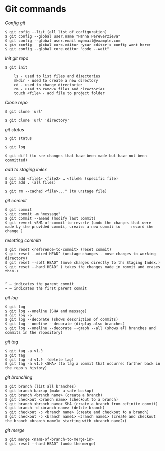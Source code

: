 # Git commands

_*Config git*_

    $ git cofig --list (all list of configuration)
    $ git config --global user.name "Hanna Pereverzieva"
    $ git config --global user.email myemail@example.com
    $ git config --global core.editor <your-editor's-config-went-here>
    $ git config --global core.editor "code --wait"


_*Init git repo*_

    $ git init
    
        ls - used to list files and directories
        mkdir - used to create a new directory
        cd - used to change directories
        rm - used to remove files and directories
        touch <file> - add file to project folder
    
    
_*Clone repo*_

    $ git clone 'url'
    
    $ git clone 'url' 'directory'
    
_*git status*_

    $ git status
    
    $ git log
    
    $ git diff (to see changes that have been made but have not been committed)
    
_*add to staging index*_

    $ git add <file1> <file2> … <fileN> (specific file)
    $ git add . (all files)
    
    $ git rm --cached <file>..." (to unstage file)

_*git commit*_

    $ git commit
    $ git commit -m "message"
    $ git commit --amend (modify last commit)
    $ git revert <SHA-of-commit-to-revert> (undo the changes that were made by the provided commit, creates a new commit to     record the change )
    
    
_*resetting commits*_

    $ git reset <reference-to-commit> (reset commit)
    $ git reset --mixed HEAD^ (unstage changes - move changes to working directory)
    $ git reset --soft HEAD^ (move changes directly to the Staging Index.)
    $ git reset --hard HEAD^ ( takes the changes made in commit and erases them.)
    
    
    ^ – indicates the parent commit
    ~ – indicates the first parent commit
      
    
_*git log*_

    $ git log
    $ git log --oneline (SHA and message)
    $ git log -p
    $ git log --decorate (shows description of commits)
    $ git log --oneline --decorate (display also branches)
    $ git log --oneline --decorate --graph --all (shows all branches and commits in the repository)
    
_*git tag*_

    $ git tag -a v1.0
    $ git tag
    $ git tag -d v1.0  (delete tag)
    $ git tag -a v1.0 <SHA> (to tag a commit that occurred farther back in the repo's history)
    
_*git branching*_

    $ git branch (list all branches)
    $ git branch backup (make a safe backup)
    $ git branch <branch name> (create a branch)
    $ git checkout <branch name> (checkout to a branch)
    $ git branch <branch name> SHA (create a branch from definite commit)
    $ git branch -d <branch name> (delete branch)
    $ git checkout -b <branch name> (create and checkout to a branch)
    $ git checkout -b <branch name1> <branch name1> (create and checkout the branch <branch name1> starting with <branch name2>)
    
_*git merge*_

    $ git merge <name-of-branch-to-merge-in>
    $ git reset --hard HEAD^ (undo the merge)
    
      
    
    
    
    
    
    





